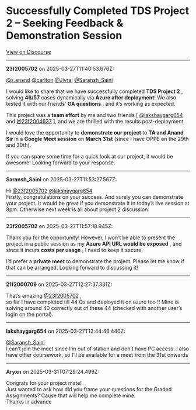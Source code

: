 # Successfully Completed TDS Project 2 – Seeking Feedback & Demonstration Session

[View on Discourse](https://discourse.onlinedegree.iitm.ac.in/t/successfully-completed-tds-project-2-seeking-feedback-demonstration-session/171054)

---
**23f2005702** on 2025-03-27T11:40:53.676Z:

[@s.anand](/u/s.anand) [@carlton](/u/carlton) [@Jivraj](/u/jivraj)
[@Saransh_Saini](/u/saransh_saini)

I would like to share that we have successfully completed **TDS Project 2** ,
solving **46/57** cases dynamically via **Azure after deployment**! We also
tested it with our friends’ **GA questions** , and it’s working as expected.

This project was a **team effort** by me and two friends [
[@lakshaygarg654](/u/lakshaygarg654) and [@23f2004637](/u/23f2004637) ], and
we are thrilled with the results post-deployment.

I would love the opportunity to **demonstrate our project** to **TA and Anand
Sir** in a **Google Meet session** on **March 31st** (since I have OPPE on the
29th and 30th).

If you can spare some time for a quick look at our project, it would be
awesome! Looking forward to your response.



---
**Saransh_Saini** on 2025-03-27T11:53:27.567Z:

Hi [@23f2005702](/u/23f2005702) [@lakshaygarg654](/u/lakshaygarg654)  
Firstly, congratulations on your success. And surely you can demonstrate your
project. It would be great if you demonstrate it in today’s live session at
8pm. Otherwise next week is all about project 2 discussion.



---
**23f2005702** on 2025-03-27T11:57:18.945Z:

Thank you for the opportunity! However, I won’t be able to present the project
in a public session as my **Azure API URL would be exposed** , and since it
incurs **costs per usage** , I need to keep it secure.

I’d prefer a **private meet** to demonstrate the project. Please let me know
if that can be arranged. Looking forward to discussing it!



---
**21f2000709** on 2025-03-27T12:27:37.331Z:

That’s amazing [@23f2005702](/u/23f2005702) ,  
so far I have completed till 44 Qs and deployed it on azure too !! Mine is
solving around 40 correctly out of these 44 (checked with another user’s login
on the portal).



---
**lakshaygarg654** on 2025-03-27T12:44:46.440Z:

[@Saransh_Saini](/u/saransh_saini)  
I can’t join the meet since I’m out of station and don’t have PC access. I
also have other coursework, so I’ll be available for a meet from the 31st
onwards



---
**Aryxn** on 2025-03-31T07:29:24.499Z:

Congrats for your project mate!  
Just wanted to ask how did you frame your questions for the Graded
Assignments? Cause that will help me complete mine.  
Thanks in advance



